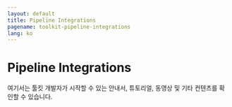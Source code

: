 ```yaml
---
layout: default
title: Pipeline Integrations
pagename: toolkit-pipeline-integrations
lang: ko
---
```


# Pipeline Integrations

여기서는 툴킷 개발자가 시작할 수 있는 안내서, 튜토리얼, 동영상 및 기타 컨텐츠를 확인할 수 있습니다.
